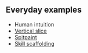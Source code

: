 ## Everyday examples

- Human intuition
- [Vertical slice](vertical-slice)
- [Spitpaint](Spitpaint)
- [Skill scaffolding](skill-scaffolding)